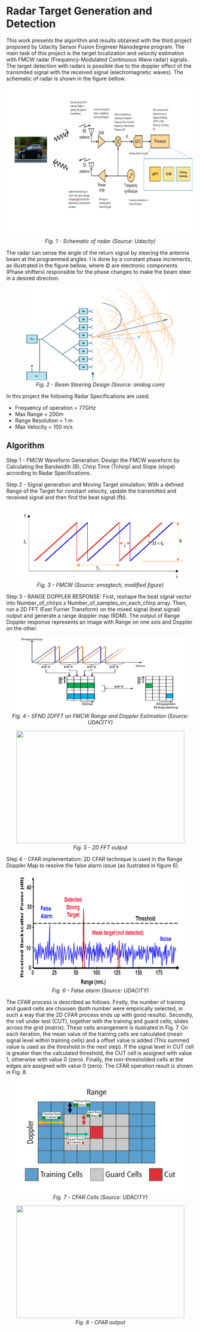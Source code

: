 # Radar Target Generation and Detection

This work presents the algorithm and results obtained with the third project proposed by Udacity Sensor Fusion Engineer Nanodegree program. The main task of this project is the target localization and velocity estimation with FMCW radar (Frequency-Modulated Continuous Wave radar) signals. The target detection with radars is possible due to the doppler effect of the transmited signal with the received signal (electromagnetic waves). The schematic of radar is shown in the figure bellow.

<p align="center">
  <img src="media/radar.png" width="700" height="400" />
  <em><br>Fig. 1 - Schematic of radar (Source: Udacity)</em>
</p>

The radar can sense the angle of the return signal by steering the antenna beam at the programmed angles. I is done by a constant phase increments, as illustrated in the figure bellow, where Φ are electronic components (Phase shifters) responsible for the phase changes to make the beam steer in a desired direction.

<p align="center">
  <img src="media/ANGLEARRIVEL.png" width="400" height="250"/>
  <em><br>Fig. 2 - Beam Steering Design (Source: analog.com)</em>
</p>

In this project the following Radar Specifications are used:
  - Frequency of operation = 77GHz
  - Max Range = 200m
  - Range Resolution = 1 m
  - Max Velocity = 100 m/s

## Algorithm

Step 1 - FMCW Waveform Generation: Design the FMCW waveform by Calculating the Bandwidth (B), Chirp Time (Tchirp) and Slope (slope) according to Radar Specifications.

Step 2 - Signal generation and Moving Target simulation: With a defined Range of the Target for constant velocity, update the transmitted and received signal and then find the beat signal (fb).

<p align="center">
  <img src="media/FMCW.png" width="450" height="200"/>
  <em><br>Fig. 3 - FMCW (Source: emagtech, modified figure)</em>
</p>

Step 3 - RANGE DOPPLER RESPONSE: First, reshape the beat signal vector into Number_of_chirps x Number_of_samples_on_each_chirp array. Then, run a 2D FFT (Fast Furrier Transform) on the mixed signal (beat signal) output and generate a range doppler map (RDM). The output of Range Doppler response represents an image with Range on one axis and Doppler on the other.

<p align="center">
  <img src="media/SFND 2DFFT on FMCW Range and Doppler Estimation.png" width="450" height="200"/>
  <em><br>Fig. 4 - SFND 2DFFT on FMCW Range and Doppler Estimation (Source: UDACITY)</em>
</p>

<p align="center">
  <img src="/2D FFT output - Range Doppler Map.png" width="450" height="300"/>
  <em><br>Fig. 5 - 2D FFT output</em>
</p>

Step 4 - CFAR implementation: 2D CFAR technique is used in the Range Doppler Map to resolve the false alarm issue (as ilustrated in figure 6).

<p align="center">
  <img src="media/RBP.png" width="450" height="300"/>
  <em><br>Fig. 6 - False alarm (Source: UDACITY)</em>
</p>

The CFAR process is described as follows. Firstly, the number of training and guard cells are choosen (both number were empirically selected, in such a way that the 2D CFAR process ends up with good results). Secondly, the cell under test (CUT), together with the training and guard cells, slides across the grid (matrix). These cells arrangement is ilustrated in Fig. 7. On each iteration, the mean value of the training cells are calculated (mean signal level within training cells) and a offset value is added (This summed value is used as the threshold in the next step). If the signal level in CUT cell is greater than the calculated threshold, the CUT cell is assigned with value 1, otherwise with value 0 (zero). Finally, the non-thresholded cells at the edges are assigned with value 0 (zero). The  CFAR operation result is shown in Fig. 8.

<p align="center">
  <img src="media/CFAR cells.png" width="450" height="300"/>
  <em><br>Fig. 7 - CFAR Cells (Source: UDACITY)</em>
</p>

<p align="center">
  <img src="/The output of the 2D CFAR process.png" width="450" height="300"/>
  <em><br>Fig. 8 - CFAR output</em>
</p>
